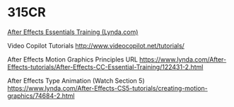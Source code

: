 # 315CR

[After Effects Essentials Training (Lynda.com)](https://www.lynda.com/After-Effects-tutorials/After-Effects-CC-Essential-Training/122431-2.html)
  
Video Copilot Tutorials
  http://www.videocopilot.net/tutorials/
  
After Effects Motion Graphics Principles URL
  https://www.lynda.com/After-Effects-tutorials/After-Effects-CC-Essential-Training/122431-2.html
  
After Effects Type Animation (Watch Section 5)
  https://www.lynda.com/After-Effects-CS5-tutorials/creating-motion-graphics/74684-2.html

